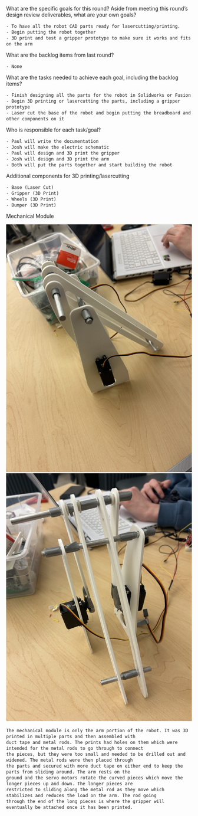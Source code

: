 [](url)What are the specific goals for this round? Aside from meeting this round’s design review deliverables, what are your own goals?

    - To have all the robot CAD parts ready for lasercutting/printing.
    - Begin putting the robot together 
    - 3D print and test a gripper prototype to make sure it works and fits on the arm

What are the backlog items from last round?

    - None

What are the tasks needed to achieve each goal, including the backlog items?

    - Finish designing all the parts for the robot in Solidworks or Fusion
    - Begin 3D printing or lasercutting the parts, including a gripper prototype
    - Laser cut the base of the robot and begin putting the breadboard and other components on it
    
Who is responsible for each task/goal?

    - Paul will write the documentation
    - Josh will make the electric schematic
    - Paul will design and 3D print the gripper
    - Josh will design and 3D print the arm
    - Both will put the parts together and start building the robot

Additional components for 3D printing/lasercutting

    - Base (Laser Cut)
    - Gripper (3D Print) 
    - Wheels (3D Print)
    - Bumper (3D Print)
    
Mechanical Module

![Mechanical Module 1](IMG_3330.jpg) ![Mechanical Module 2](IMG_3332.jpg) 

    The mechanical module is only the arm portion of the robot. It was 3D printed in multiple parts and then assembled with
    duct tape and metal rods. The prints had holes on them which were intended for the metal rods to go through to connect 
    the pieces, but they were too small and needed to be drilled out and widened. The metal rods were then placed through 
    the parts and secured with more duct tape on either end to keep the parts from sliding around. The arm rests on the 
    ground and the servo motors rotate the curved pieces which move the longer pieces up and down. The longer pieces are 
    restricted to sliding along the metal rod as they move which stabilizes and reduces the load on the arm. The rod going 
    through the end of the long pieces is where the gripper will eventually be attached once it has been printed.

